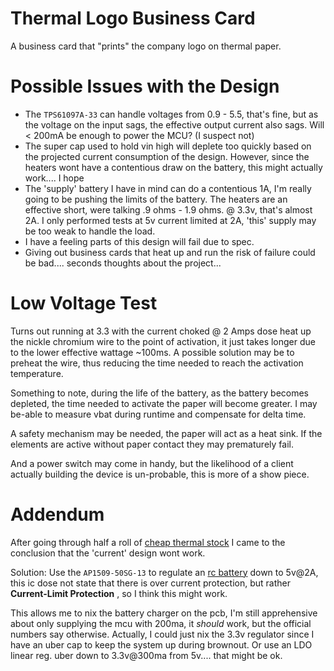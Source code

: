 # Thermal Logo Business Card
A business card that "prints" the company logo on thermal paper.


# Possible Issues with the Design
- The `TPS61097A-33` can handle voltages from 0.9 - 5.5, that's fine, but as the voltage on the input sags, the effective output current also sags. Will < 200mA be enough to power the MCU? (I suspect not)
- The super cap used to hold vin high will deplete too quickly based on the projected current consumption of the design. However, since the heaters wont have a contentious draw on the battery, this might actually work.... I hope
- The 'supply' battery I have in mind can do a contentious 1A, I'm really going to be pushing the limits of the battery. The heaters are an effective short, were talking .9 ohms - 1.9 ohms. @ 3.3v, that's almost 2A. I only performed tests at 5v current limited at 2A, 'this' supply may be too weak to handle the load.
- I have a feeling parts of this design will fail due to spec.
- Giving out business cards that heat up and run the risk of failure could be bad.... seconds thoughts about the project...

# Low Voltage Test

Turns out running at 3.3 with the current choked @ 2 Amps dose heat up the nickle chromium wire to the point of activation, it just takes longer due to the lower effective wattage ~100ms. A possible solution may be to preheat the wire, thus reducing the time needed to reach the activation temperature.

Something to note, during the life of the battery, as the battery becomes depleted, the time needed to activate the paper will become greater. I may be-able to measure vbat during runtime and compensate for delta time.

A safety mechanism may be needed, the paper will act as a heat sink. If the elements are active without paper contact they may prematurely fail.

And a power switch may come in handy, but the likelihood of a client actually building the device is un-probable, this is more of a show piece.

# Addendum

After going through half a roll of [cheap thermal stock](https://www.amazon.com/POS1-Thermal-Paper-diameter-CORELESS/dp/B0785M4982) I came to the conclusion that the 'current' design wont work. 

Solution: Use the `AP1509-50SG-13` to regulate an [rc battery](https://www.amazon.com/Blomiky-1500mAh-Battery-Charger-Helicopter/dp/B07DNCK7V2/) down to 5v@2A, this ic dose not state that there is over current protection, but rather **Current-Limit Protection** , so I think this might work. 

This allows me to nix the battery charger on the pcb, I'm still apprehensive about only supplying the mcu with 200ma, it *should* work, but the official numbers say otherwise. Actually, I could just nix the 3.3v regulator since I have an uber cap to keep the system up during brownout. Or use an LDO linear reg. uber down to 3.3v@300ma from 5v.... that might be ok.
